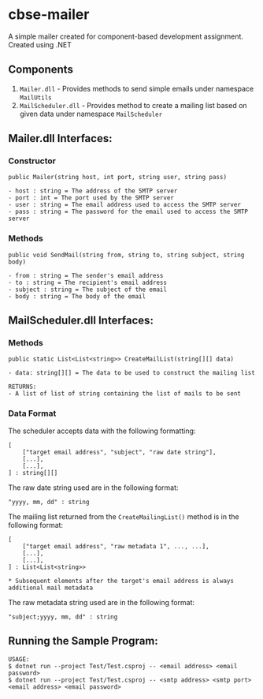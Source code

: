 # cbse-mailer

A simple mailer created for component-based development assignment. Created using .NET

## Components

1. ```Mailer.dll``` - Provides methods to send simple emails under namespace ```MailUtils```
2. ```MailScheduler.dll``` - Provides method to create a mailing list based on given data under namespace ```MailScheduler```

## Mailer.dll Interfaces:

### Constructor

```
public Mailer(string host, int port, string user, string pass)

- host : string = The address of the SMTP server
- port : int = The port used by the SMTP server
- user : string = The email address used to access the SMTP server
- pass : string = The password for the email used to access the SMTP server
```

### Methods

```
public void SendMail(string from, string to, string subject, string body)

- from : string = The sender's email address
- to : string = The recipient's email address
- subject : string = The subject of the email
- body : string = The body of the email
```

## MailScheduler.dll Interfaces:

### Methods

```
public static List<List<string>> CreateMailList(string[][] data)

- data: string[][] = The data to be used to construct the mailing list

RETURNS:
- A list of list of string containing the list of mails to be sent
```

### Data Format

The scheduler accepts data with the following formatting:

```
[
    ["target email address", "subject", "raw date string"],
    [...],
    [...],
] : string[][]
```

The raw date string used are in the following format:

```
"yyyy, mm, dd" : string
```

The mailing list returned from the ```CreateMailingList()``` method is in the following format:

```
[
    ["target email address", "raw metadata 1", ..., ...],
    [...],
    [...],
] : List<List<string>>

* Subsequent elements after the target's email address is always additional mail metadata
```

The raw metadata string used are in the following format:

```
"subject;yyyy, mm, dd" : string
```

## Running the Sample Program:

```
USAGE:
$ dotnet run --project Test/Test.csproj -- <email address> <email password>
$ dotnet run --project Test/Test.csproj -- <smtp address> <smtp port> <email address> <email password>
```